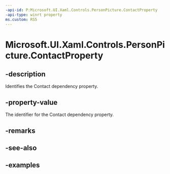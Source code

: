 ```yaml
---
-api-id: P:Microsoft.UI.Xaml.Controls.PersonPicture.ContactProperty
-api-type: winrt property
ms.custom: RS5
---
```

<!-- Property syntax.
public DependencyProperty ContactProperty { get; }
-->

# Microsoft.UI.Xaml.Controls.PersonPicture.ContactProperty


## -description

Identifies the Contact dependency property.


## -property-value

The identifier for the Contact dependency property.


## -remarks


## -see-also


## -examples


